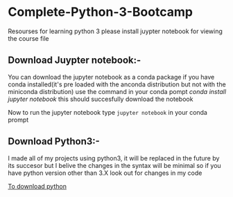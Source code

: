 # Complete-Python-3-Bootcamp
Resourses for learning python 3 please install juypter notebook for viewing the course file

## Download Juypter notebook:-
You can download the jupyter notebook as a conda package if you have conda installed(it's pre loaded with the anconda distribution but not with the miniconda distribution) use the command in your conda pompt *conda install jupyter notebook* this should succesfully download the notebook

Now to run the jupyter notebook type ```jupyter notebook``` in your conda prompt 


## Download Python3:-
I made all of my projects using python3, it will be replaced in the future by its succesor but I belive the changes in the syntax will be minimal so if you have python version other than 3.X look out for changes in my code

[To download python](https://www.python.org/downloads/)

